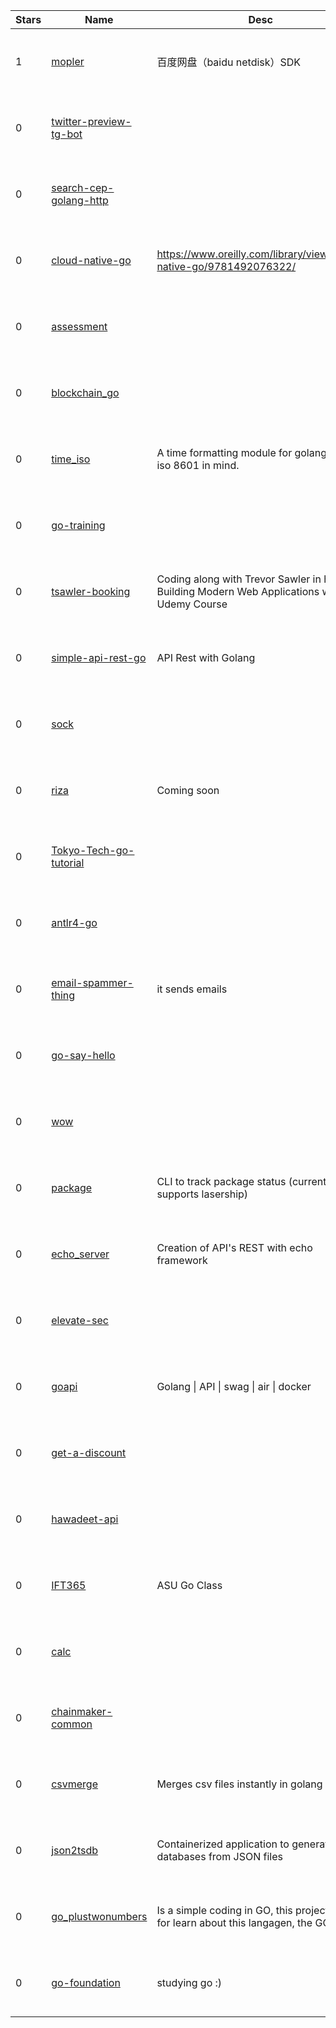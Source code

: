 | Stars | Name | Desc | Created | 
| ----- | ------- | ------------- | ------------- |
| 1 | [mopler](https://github.com/766800551/mopler) | 百度网盘（baidu netdisk）SDK  | 2022-10-11 01:20:40 +0000 UTC |
| 0 | [twitter-preview-tg-bot](https://github.com/List412/twitter-preview-tg-bot) |  | 2022-10-11 00:05:23 +0000 UTC |
| 0 | [search-cep-golang-http](https://github.com/ediogama/search-cep-golang-http) |  | 2022-10-11 00:31:56 +0000 UTC |
| 0 | [cloud-native-go](https://github.com/KaranbirSingh7/cloud-native-go) | https://www.oreilly.com/library/view/cloud-native-go/9781492076322/ | 2022-10-11 00:16:19 +0000 UTC |
| 0 | [assessment](https://github.com/siriRaps/assessment) |  | 2022-10-11 00:25:38 +0000 UTC |
| 0 | [blockchain_go](https://github.com/talented-full-dev/blockchain_go) |  | 2022-10-11 01:09:14 +0000 UTC |
| 0 | [time_iso](https://github.com/donno2048/time_iso) | A time formatting module for golang with iso 8601 in mind. | 2022-10-11 00:30:45 +0000 UTC |
| 0 | [go-training](https://github.com/CATC90/go-training) |  | 2022-10-11 00:02:17 +0000 UTC |
| 0 | [tsawler-booking](https://github.com/gary-stroup-developer/tsawler-booking) | Coding along with Trevor Sawler in his Building Modern Web Applications with Go Udemy Course | 2022-10-11 00:43:58 +0000 UTC |
| 0 | [simple-api-rest-go](https://github.com/NeoTRAN001/simple-api-rest-go) | API Rest with Golang | 2022-10-11 01:10:39 +0000 UTC |
| 0 | [sock](https://github.com/tingsk/sock) |  | 2022-10-11 01:39:15 +0000 UTC |
| 0 | [riza](https://github.com/hartsfield/riza) | Coming soon | 2022-10-11 01:06:18 +0000 UTC |
| 0 | [Tokyo-Tech-go-tutorial](https://github.com/okoge-kaz/Tokyo-Tech-go-tutorial) |  | 2022-10-11 01:31:02 +0000 UTC |
| 0 | [antlr4-go](https://github.com/j3r3miah/antlr4-go) |  | 2022-10-11 00:35:12 +0000 UTC |
| 0 | [email-spammer-thing](https://github.com/Ir0n2/email-spammer-thing) | it sends emails | 2022-10-11 00:17:20 +0000 UTC |
| 0 | [go-say-hello](https://github.com/Rivaldz/go-say-hello) |  | 2022-10-11 00:43:03 +0000 UTC |
| 0 | [wow](https://github.com/Bl1tz23/wow) |  | 2022-10-11 00:38:18 +0000 UTC |
| 0 | [package](https://github.com/hon3g/package) | CLI to track package status (currently only supports lasership) | 2022-10-11 01:19:53 +0000 UTC |
| 0 | [echo_server](https://github.com/Euler-B/echo_server) |  Creation of API's REST with echo framework | 2022-10-11 01:07:15 +0000 UTC |
| 0 | [elevate-sec](https://github.com/magzim21/elevate-sec) |  | 2022-10-11 00:10:18 +0000 UTC |
| 0 | [goapi](https://github.com/adilsonmenechini/goapi) | Golang \| API \| swag \| air \| docker | 2022-10-11 00:03:05 +0000 UTC |
| 0 | [get-a-discount](https://github.com/devteamaventurapp/get-a-discount) |  | 2022-10-11 00:15:03 +0000 UTC |
| 0 | [hawadeet-api](https://github.com/mouss3abbb/hawadeet-api) |  | 2022-10-11 00:14:18 +0000 UTC |
| 0 | [IFT365](https://github.com/grcolucci/IFT365) | ASU Go Class | 2022-10-11 00:53:50 +0000 UTC |
| 0 | [calc](https://github.com/JDKdevOps/calc) |  | 2022-10-11 00:57:38 +0000 UTC |
| 0 | [chainmaker-common](https://github.com/Jsharkc/chainmaker-common) |  | 2022-10-11 01:28:21 +0000 UTC |
| 0 | [csvmerge](https://github.com/yokoe/csvmerge) | Merges csv files instantly in golang | 2022-10-11 01:35:06 +0000 UTC |
| 0 | [json2tsdb](https://github.com/albertnadal/json2tsdb) | Containerized application to generate TSDB databases from JSON files | 2022-10-11 00:07:43 +0000 UTC |
| 0 | [go_plustwonumbers](https://github.com/ale-fuentes-ar/go_plustwonumbers) | Is a simple coding in GO, this project is only for learn about this langagen, the GO | 2022-10-11 00:06:22 +0000 UTC |
| 0 | [go-foundation](https://github.com/tupizz/go-foundation) | studying go :) | 2022-10-11 01:32:10 +0000 UTC |

